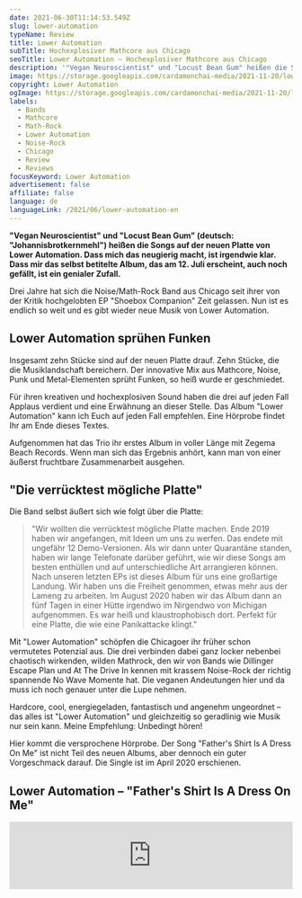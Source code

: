 ```yaml
---
date: 2021-06-30T11:14:53.549Z
slug: lower-automation
typeName: Review
title: Lower Automation
subTitle: Hochexplosiver Mathcore aus Chicago
seoTitle: Lower Automation – Hochexplosiver Mathcore aus Chicago
description: '"Vegan Neuroscientist" und "Locust Bean Gum" heißen die Songs auf der neuen Platte der Mathcore/Noise-Rock Band Lower Automation. Dass mich das neugierig macht, ist irgendwie klar. Dass mir das selbst betitelte Album, das am 12. Juli erscheint, auch noch gefällt, ist ein genialer Zufall.'
image: https://storage.googleapis.com/cardamonchai-media/2021-11-20/lower-automation-jpg-imagine-e8f8f8_999ba5_1024_768/640.webp
copyright: Lower Automation
ogImage: https://storage.googleapis.com/cardamonchai-media/2021-11-20/lower-automation-fb-png-imagine-e8f8f8_82808b_1200_628/640.webp
labels:
  - Bands
  - Mathcore
  - Math-Rock
  - Lower Automation
  - Noise-Rock
  - Chicago
  - Review
  - Reviews
focusKeyword: Lower Automation
advertisement: false
affiliate: false
language: de
languageLink: /2021/06/lower-automation-en
---
```


**"Vegan Neuroscientist" und "Locust Bean Gum" (deutsch: "Johannisbrotkernmehl") heißen die Songs auf der neuen Platte von Lower Automation. Dass mich das neugierig macht, ist irgendwie klar. Dass mir das selbst betitelte Album, das am 12. Juli erscheint, auch noch gefällt, ist ein genialer Zufall.**

Drei Jahre hat sich die Noise/Math-Rock Band aus Chicago seit ihrer von der Kritik hochgelobten EP "Shoebox Companion" Zeit gelassen. Nun ist es endlich so weit und es gibt wieder neue Musik von Lower Automation.

## Lower Automation sprühen Funken

Insgesamt zehn Stücke sind auf der neuen Platte drauf. Zehn Stücke, die die Musiklandschaft bereichern. Der innovative Mix aus Mathcore, Noise, Punk und Metal-Elementen sprüht Funken, so heiß wurde er geschmiedet.

Für ihren kreativen und hochexplosiven Sound haben die drei auf jeden Fall Applaus verdient und eine Erwähnung an dieser Stelle. Das Album "Lower Automation" kann ich Euch auf jeden Fall empfehlen. Eine Hörprobe findet Ihr am Ende dieses Textes.

Aufgenommen hat das Trio ihr erstes Album in voller Länge mit Zegema Beach Records. Wenn man sich das Ergebnis anhört, kann man von einer äußerst fruchtbare Zusammenarbeit ausgehen.

## "Die verrücktest mögliche Platte"

Die Band selbst äußert sich wie folgt über die Platte:

> "Wir wollten die verrücktest mögliche Platte machen. Ende 2019 haben wir angefangen, mit Ideen um uns zu werfen. Das endete mit ungefähr 12 Demo-Versionen. Als wir dann unter Quarantäne standen, haben wir lange Telefonate darüber geführt, wie wir diese Songs am besten enthüllen und auf unterschiedliche Art arrangieren können. Nach unseren letzten EPs ist dieses Album für uns eine großartige Landung. Wir haben uns die Freiheit genommen, etwas mehr aus der Lameng zu arbeiten. Im August 2020 haben wir das Album dann an fünf Tagen in einer Hütte irgendwo im Nirgendwo von Michigan aufgenommen. Es war heiß und klaustrophobisch dort. Perfekt für eine Platte, die wie eine Panikattacke klingt."

Mit "Lower Automation" schöpfen die Chicagoer ihr früher schon vermutetes Potenzial aus. Die drei verbinden dabei ganz locker nebenbei chaotisch wirkenden, wilden Mathrock, den wir von Bands wie Dillinger Escape Plan und At The Drive In kennen mit krassem Noise-Rock der richtig spannende No Wave Momente hat. Die veganen Andeutungen hier und da muss ich noch genauer unter die Lupe nehmen.

Hardcore, cool, energiegeladen, fantastisch und angenehm ungeordnet – das alles ist "Lower Automation" und gleichzeitig so geradlinig wie Musik nur sein kann. Meine Empfehlung: Unbedingt hören!

Hier kommt die versprochene Hörprobe. Der Song "Father's Shirt Is A Dress On Me" ist nicht Teil des neuen Albums, aber dennoch ein guter Vorgeschmack darauf. Die Single ist im April 2020 erschienen.

## Lower Automation – "Father's Shirt Is A Dress On Me"

<iframe
  style="border: 0; width: 100%; height: 120px;"
  src="https://bandcamp.com/EmbeddedPlayer/track=2561664436/size=large/bgcol=ffffff/linkcol=5c9b72/tracklist=false/artwork=small/transparent=true/"
  seamless
>
  <a href="https://lowerautomation.bandcamp.com/track/fathers-shirt-is-a-dress-on-me">
    Father&#39;s Shirt is a Dress on me by Lower Automation
  </a>
</iframe>
